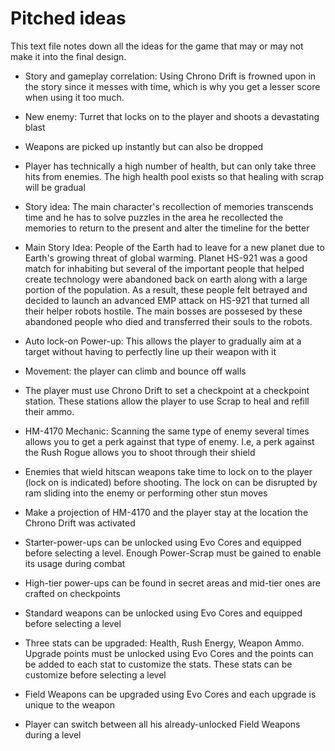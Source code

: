 # Pitched ideas

This text file notes down all the ideas for the game that may or may not make it into the final design. 

- Story and gameplay correlation: Using Chrono Drift is frowned upon in the story since it messes with time, which is why you get a lesser score when using it too much. 
- New enemy: Turret that locks on to the player and shoots a devastating blast
- Weapons are picked up instantly but can also be dropped
- Player has technically a high number of health, but can only take three hits from enemies. The high health pool exists so that healing with scrap will be gradual
- Story idea: The main character's recollection of memories transcends time and he has to solve puzzles in the area he recollected the memories to return to the present and alter the timeline for the better 
- Main Story Idea: People of the Earth had to leave for a new planet due to Earth's growing threat of global warming. Planet HS-921 was a good match for inhabiting but several of the important people that helped create technology were abandoned back on earth along with a large portion of the population. As a result, these people felt betrayed and decided to launch an advanced EMP attack on HS-921 that turned all their helper robots hostile. The main bosses are possesed by these abandoned people who died and transferred their souls to the robots.
- Auto lock-on Power-up: This allows the player to gradually aim at a target without having to perfectly line up their weapon with it
- Movement: the player can climb and bounce off walls
- The player must use Chrono Drift to set a checkpoint at a checkpoint station. These stations allow the player to use Scrap to heal and refill their ammo. 
- HM-4170 Mechanic: Scanning the same type of enemy several times allows you to get a perk against that type of enemy. I.e, a perk against the Rush Rogue allows you to shoot through their shield
- Enemies that wield hitscan weapons take time to lock on to the player (lock on is indicated) before shooting. The lock on can be disrupted by ram sliding into the enemy or performing other stun moves
- Make a projection of HM-4170 and the player stay at the location the Chrono Drift was activated


- Starter-power-ups can be unlocked using Evo Cores and equipped before selecting a level. Enough Power-Scrap must be gained to enable its usage during combat
- High-tier power-ups can be found in secret areas and mid-tier ones are crafted on checkpoints
- Standard weapons can be unlocked using Evo Cores and equipped before selecting a level
- Three stats can be upgraded: Health, Rush Energy, Weapon Ammo. Upgrade points must be unlocked using Evo Cores and the points can be added to each stat to customize the stats. These stats can be customize before selecting a level
- Field Weapons can be upgraded using Evo Cores and each upgrade is unique to the weapon
- Player can switch between all his already-unlocked Field Weapons during a level
